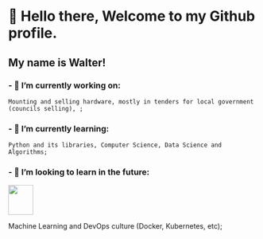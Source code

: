 # 🖖 Hello there, Welcome to my Github profile.

##              My name is Walter!

### - 🔭 I’m currently working on:
    Mounting and selling hardware, mostly in tenders for local government (councils selling), ;

### - 🌱 I’m currently learning:
    Python and its libraries, Computer Science, Data Science and Algorithms;

### - 🚀 I’m looking to learn in the future: 
  <img loading="lazy" src="https://cdn.jsdelivr.net/gh/devicons/devicon/icons/django/django-plain-wordmark.svg" width="50" height="60"/>  <link rel="stylesheet" href="https://cdn.jsdelivr.net/gh/devicons/devicon@v2.15.1/devicon.min.css">
          
          

 Machine Learning and DevOps culture (Docker, Kubernetes, etc); 

<!--
**swmeme/swmeme** is a ✨ _special_ ✨ repository because its `README.md` (this file) appears on your GitHub profile.

Here are some ideas to get you started:


- 🤔 I'm looking for help with Data Science projects approach, and any tips on self-taught programming;
- 💬 Ask me about ...
- 📫 How to reach me: ...
- 😄 Pronouns: He/him...
- ⚡ Fun fact: ...
-->
